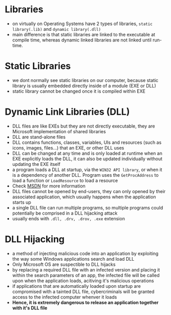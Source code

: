 # **Libraries**
- on virtually on Operating Systems have 2 types of libraries, `static library(.lib)` and `dynamic library(.dll)`
- main difference is that static libraries are linked to the executable at compile time, whereas dynamic linked libraries are not linked until run-time.

# **Static Libraries**
- we dont normally see static libraries on our computer, because static library is usually embedded directly inside of a module (EXE or DLL)
- static library cannot be changed once it is compiled within EXE

# **Dynamic Link Libraries (DLL)**
- DLL files are like EXEs but they are not directly executable, they are Microsoft implementation of shared libraries
- DLL are stand-alone files
- DLL contains functions, classes, variables, UIs and resources (such as icons, images, files...) that an EXE, or other DLL uses
- DLL can be changed at any time and is only loaded at runtime when an EXE explicitly loads the DLL, it can also be updated individually without updating the EXE itself
- a program loads a DLL at startup, via the `WIN32 API library`, or when it is a dependency of another DLL. Program uses the `GetProcAddress` to load a function or `LoadResource` to load a resource
- Check [MSDN](https://docs.microsoft.com/en-us/cpp/build/dlls-in-visual-cpp?redirectedfrom=MSDN&view=msvc-170) for more information
- DLL files cannot be opened by end-users, they can only opened by their associated application, which usually happens when the application starts up
- a single DLL file can run multiple programs, so multiple programs could potentially be comprised in a DLL hijacking attack
- usually ends with `.dll, .drv, .drov, .exe` extension

# **DLL Hijacking**
- a method of injecting malicious code into an application by exploiting the way some Windows applications search and load DLL
- Only Microsoft OS are suspectible to DLL hijacks
- by replacing a required DLL file with an infected version and placing it within the search parameters of an app, the infected file will be called upon when the application loads, acitiving it's malicious operations
- if applications that are automatically loaded upon startup are compromised with a tainted DLL file, cybercriminals will be granted access to the infected computer whenver it loads
- **Hence, it is extremely dangerous to release an application together with it's DLL file**
